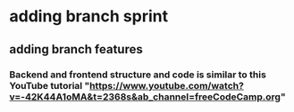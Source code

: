 # adding branch sprint

## adding branch features



### Backend and frontend structure and code is similar to this YouTube tutorial "https://www.youtube.com/watch?v=-42K44A1oMA&t=2368s&ab_channel=freeCodeCamp.org"